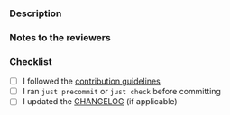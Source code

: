 ### Description

<!-- Describe the purpose of this PR, what's being adding and/or fixed -->

### Notes to the reviewers

<!-- In this section you can include notes directed to the reviewers, like explaining why some parts
of the PR were done in a specific way -->

### Checklist

* [ ] I followed the [contribution guidelines](https://github.com/rust-nostr/nostr/blob/master/CONTRIBUTING.md)
* [ ] I ran `just precommit` or `just check` before committing
* [ ] I updated the [CHANGELOG](https://github.com/rust-nostr/nostr/blob/master/CHANGELOG.md) (if applicable)
